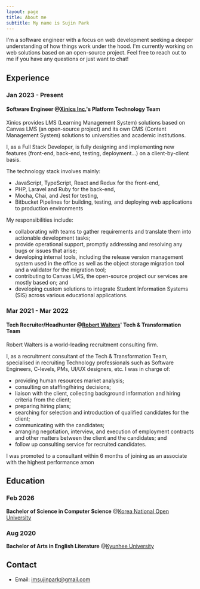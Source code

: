 ```yaml
---
layout: page
title: About me
subtitle: My name is Sujin Park
---
```


I'm a software engineer with a focus on web development seeking a deeper understanding of how things work under the hood.
I'm currently working on web solutions based on an open-source project.
Feel free to reach out to me if you have any questions or just want to chat!
<!-- 
## Fun Facts
- I am a tech recruiter turned software engineer.
- I am a Korean raised in Prague and currently living in London.
- Taking dance lessons are my go-to stress reliever. -->

## Experience

### Jan 2023 - Present
#### **Software Engineer** @[Xinics Inc.](https://www.xinics.com/)'s Platform Technology Team

Xinics provides LMS (Learning Management System) solutions based on Canvas LMS (an open-source project) and its own CMS (Content Management System) solutions to universities and academic institutions.

I, as a Full Stack Developer, is fully designing and implementing new features (front-end, back-end, testing, deployment...) on a client-by-client basis.

The technology stack involves mainly:
* JavaScript, TypeScript, React and Redux for the front-end,
* PHP, Laravel and Ruby for the back-end,
* Mocha, Chai, and Jest for testing,
* Bitbucket Pipelines for building, testing, and deploying web applications to production environments

My responsibilities include:
* collaborating with teams to gather requirements and translate them into actionable development tasks;
* provide operational support, promptly addressing and resolving any bugs or issues that arise;
* developing internal tools, including the release version management system used in the office as well as the object storage migration tool and a validator for the migration tool;
* contributing to Canvas LMS, the open-source project our services are mostly based on; and
* developing custom solutions to integrate Student Information Systems (SIS) across various educational applications.

### Mar 2021 - Mar 2022
#### **Tech Recruiter/Headhunter** @[Robert Walters](https://www.robertwalters.com/)' Tech & Transformation Team

Robert Walters is a world-leading recruitment consulting firm.

I, as a recruitment consultant of the Tech & Transformation Team, specialised in recruiting Technology professionals such as Software Engineers, C-levels, PMs, UI/UX designers, etc. I was in charge of:

* providing human resources market analysis;
* consulting on staffing/hiring decisions;
* liaison with the client, collecting background information and hiring criteria from the client;
* preparing hiring plans;
* searching for selection and introduction of qualified candidates for the client;
* communicating with the candidates;
* arranging negotiation, interview, and execution of employment contracts and other matters between the client and the candidates; and
* follow up consulting service for recruited candidates.

I was promoted to a consultant within 6 months of joining as an associate with the highest performance amon

## Education
### Feb 2026
**Bachelor of Science in Computer Science** @[Korea National Open University](https://www.knou.ac.kr/)
### Aug 2020
**Bachelor of Arts in English Literature** @[Kyunhee University](https://www.khu.ac.kr/)

## Contact
- Email: [imsujinpark@gmail.com](mailto:imsujinpark@gmail.com)